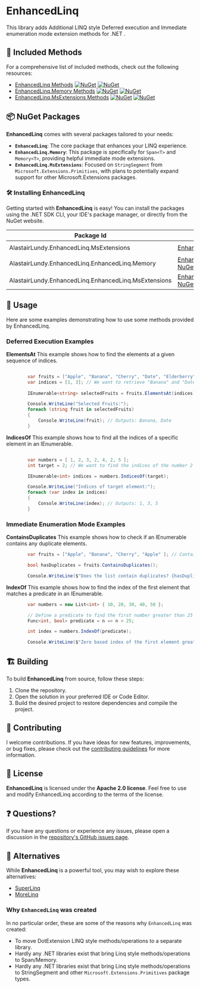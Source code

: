 # EnhancedLinq
This library adds Additional LINQ style Deferred execution and Immediate enumeration mode extension methods for .NET .


## 🚀 Included Methods
For a comprehensive list of included methods, check out the following resources:

- [EnhancedLinq Methods](./docs/Methods/EnhancedLinq.md) [![NuGet](https://img.shields.io/nuget/v/AlastairLundy.EnhancedLinq.svg)](https://www.nuget.org/packages/AlastairLundy.EnhancedLinq/)  [![NuGet](https://img.shields.io/nuget/dt/AlastairLundy.EnhancedLinq.svg)](https://www.nuget.org/packages/AlastairLundy.EnhancedLinq/)
- [EnhancedLinq.Memory Methods](./docs/Methods/EnhancedLinq.Memory.md) [![NuGet](https://img.shields.io/nuget/v/AlastairLundy.EnhancedLinq.Memory.svg)](https://www.nuget.org/packages/AlastairLundy.EnhancedLinq.Memory/)  [![NuGet](https://img.shields.io/nuget/dt/AlastairLundy.EnhancedLinq.Memory.svg)](https://www.nuget.org/packages/AlastairLundy.EnhancedLinq.Memory/)
- [EnhancedLinq.MsExtensions Methods](./docs/Methods/EnhancedLinq.MsExtensions.md) [![NuGet](https://img.shields.io/nuget/v/AlastairLundy.EnhancedLinq.MsExtensions.svg)](https://www.nuget.org/packages/AlastairLundy.EnhancedLinq.MsExtensions/)  [![NuGet](https://img.shields.io/nuget/dt/AlastairLundy.EnhancedLinq.MsExtensions.svg)](https://www.nuget.org/packages/AlastairLundy.EnhancedLinq.MsExtensions/)

## 📦 NuGet Packages

**EnhancedLinq** comes with several packages tailored to your needs:

- **`EnhancedLinq`**: The core package that enhances your LINQ experience.
- **`EnhancedLinq.Memory`**: This package is specifically for `Span<T>` and `Memory<T>`, providing helpful immediate mode extensions.
- **`EnhancedLinq.MsExtensions`**: Focused on `StringSegment` from `Microsoft.Extensions.Primitives`, with plans to potentially expand support for other Microsoft.Extensions packages.

### 🛠️ Installing EnhancedLinq

Getting started with **EnhancedLinq** is easy! You can install the packages using the .NET SDK CLI, your IDE's package manager, or directly from the NuGet website.

| Package Id                                           | NuGet Link                                                                                            | .NET SDK CLI Command                                         |
|------------------------------------------------------|-------------------------------------------------------------------------------------------------------|--------------------------------------------------------------|
| AlastairLundy.EnhancedLinq.MsExtensions              | [EnhancedLinq NuGet](https://nuget.org/packages/AlastairLundy.EnhancedLinq)                           | `dotnet add package AlastairLundy.EnhancedLinq.`             |
| AlastairLundy.EnhancedLinq.EnhancedLinq.Memory       | [EnhancedLinq.Memory NuGet](https://nuget.org/packages/AlastairLundy.EnhancedLinq.Memory)             | `dotnet add package AlastairLundy.EnhancedLinq.Memory`       |
| AlastairLundy.EnhancedLinq.EnhancedLinq.MsExtensions | [EnhancedLinq.MsExtensions NuGet](https://nuget.org/packages/AlastairLundy.EnhancedLinq.MsExtensions) | `dotnet add package AlastairLundy.EnhancedLinq.MsExtensions` |

## 📖 Usage
Here are some examples demonstrating how to use some methods provided by EnhancedLinq.

### Deferred Execution Examples

**ElementsAt**
This example shows how to find the elements at a given sequence of indices.

```csharp

        var fruits = ["Apple", "Banana", "Cherry", "Date", "Elderberry" ];
        var indices = [1, 3]; // We want to retrieve "Banana" and "Date"
        
        IEnumerable<string> selectedFruits = fruits.ElementsAt(indices);

        Console.WriteLine("Selected Fruits:");
        foreach (string fruit in selectedFruits)
        {
            Console.WriteLine(fruit); // Outputs: Banana, Date
        }
```

**IndicesOf**
This example shows how to find all the indices of a specific element in an IEnumerable<T>.
```csharp

        var numbers = [ 1, 2, 3, 2, 4, 2, 5 ];
        int target = 2; // We want to find the indices of the number 2

        IEnumerable<int> indices = numbers.IndicesOf(target);

        Console.WriteLine("Indices of target element:");
        foreach (var index in indices)
        {
            Console.WriteLine(index); // Outputs: 1, 3, 5
        }
```

### Immediate Enumeration Mode Examples

**ContainsDuplicates**
This example shows how to check if an IEnumerable<T> contains any duplicate elements.

```csharp
        var fruits = ["Apple", "Banana", "Cherry", "Apple" ]; // Contains a duplicate

        bool hasDuplicates = fruits.ContainsDuplicates();

        Console.WriteLine($"Does the list contain duplicates? {hasDuplicates}"); // Output: True
```

**IndexOf**
This example shows how to find the index of the first element that matches a predicate in an IEnumerable<T>.
```csharp
        var numbers = new List<int> { 10, 20, 30, 40, 50 };

        // Define a predicate to find the first number greater than 25
        Func<int, bool> predicate = n => n > 25;

        int index = numbers.IndexOf(predicate);

        Console.WriteLine($"Zero based index of the first element greater than 25: {index}"); // Output: 2
```

## 🏗️ Building

To build **EnhancedLinq** from source, follow these steps:

1. Clone the repository.
2. Open the solution in your preferred IDE or Code Editor.
3. Build the desired project to restore dependencies and compile the project.

## 🤝 Contributing
I welcome contributions. If you have ideas for new features, improvements, or bug fixes, please check out the [contributing guidelines](./CONTRIBUTING.md) for more information.

## 📜 License

**EnhancedLinq** is licensed under the **Apache 2.0 license**. Feel free to use and modify EnhancedLinq according to the terms of the license.

## ❓ Questions?

If you have any questions or experience any issues, please open a discussion in the [repository's GitHub issues page](https://github.com/alastairlundy/enhancedlinq/discussions).

## 🔄 Alternatives

While **EnhancedLinq** is a powerful tool, you may wish to explore these alternatives:

- [SuperLinq](https://github.com/viceroypenguin/SuperLinq)
- [MoreLinq](https://github.com/morelinq/MoreLINQ)

### Why ``EnhancedLinq`` was created
In no particular order, these are some of the reasons why ``EnhancedLinq`` was created:

* To move DotExtension LINQ style methods/operations to a separate library.
* Hardly any .NET libraries exist that bring Linq style methods/operations to Span/Memory.
* Hardly any .NET libraries exist that bring Linq style methods/operations to StringSegment and other ``Microsoft.Extensions.Primitives`` package types.
